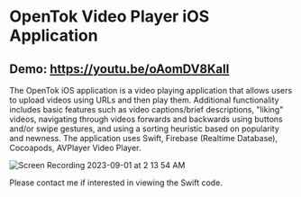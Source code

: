 # OpenTok Video Player iOS Application
## Demo: https://youtu.be/oAomDV8KalI
The OpenTok iOS application is a video playing application that allows users to upload videos using URLs and then play them. Additional functionality includes basic features such as video captions/brief descriptions, "liking" videos, navigating through videos forwards and backwards using buttons and/or swipe gestures, and using a sorting heuristic based on popularity and newness. The application uses Swift, Firebase (Realtime Database), Cocoapods, AVPlayer Video Player.

![Screen Recording 2023-09-01 at 2 13 54 AM](https://github.com/ehalper/OpenTok-Video-Player/assets/71235972/5d122453-a957-4795-a526-26ad4a53aa93)

Please contact me if interested in viewing the Swift code.
